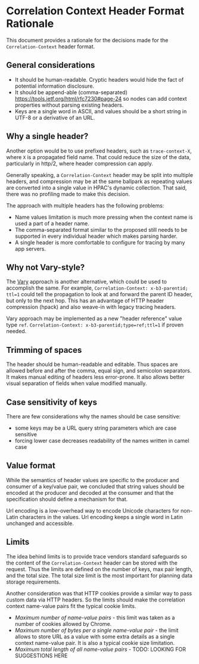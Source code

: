 # Correlation Context Header Format Rationale

This document provides a rationale for the decisions made for the `Correlation-Context` header format.

## General considerations

- It should be human-readable. Cryptic headers would hide the fact of potential information disclosure.
- It should be append-able (comma-separated) https://tools.ietf.org/html/rfc7230#page-24 so nodes
can add context properties without parsing existing headers.
- Keys are a single word in ASCII, and values should be a short string in UTF-8 or a derivative of an URL.

## Why a single header?

Another option would be to use prefixed headers, such as `trace-context-X`, where `X` is a propagated
field name. That could reduce the size of the data, particularly in http/2, where header
compression can apply.

Generally speaking, a `Correlation-Context` header may be split into multiple headers, and
compression may be at the same ballpark as repeating values are converted into a single value
in HPAC's dynamic collection. That said, there was no profiling made to make this decision.

The approach with multiple headers has the following problems:
- Name values limitation is much more pressing when the context name is used a part of a header
name.
- The comma-separated format similar to the proposed still needs to be supported in every individual header which makes parsing harder.
- A single header is more comfortable to configure for tracing by many app servers.

## Why not Vary-style?

The [Vary](https://tools.ietf.org/html/rfc7231#section-7.1.4) approach is another alternative,
which could be used to accomplish the same. For example, `Correlation-Context: x-b3-parentid;
ttl=1` could tell the propagation to look at and forward the parent ID header, but only to the
next hop. This has an advantage of HTTP header compression (hpack) and also weave-in with legacy
tracing headers.

Vary approach may be implemented as a new "header reference" value type `ref`.
`Correlation-Context: x-b3-parentid;type=ref;ttl=1` if proven needed.

## Trimming of spaces

The header should be human-readable and editable. Thus spaces are allowed before and after the comma, equal sign, and semicolon separators. It makes manual editing of headers less error-prone. It also allows better visual separation of fields when value modified manually.

## Case sensitivity of keys

There are few considerations why the names should be case sensitive:
- some keys may be a URL query string parameters which are case sensitive
- forcing lower case decreases readability of the names written in camel case

## Value format
While the semantics of header values are specific to the producer and consumer of a key/value pair, we
concluded that string values should be encoded at the producer and decoded at the consumer and that the specification should define a mechanism for that.

Url encoding is a low-overhead way to encode Unicode characters for non-Latin characters in the values. Url encoding keeps a single word in Latin unchanged and accessible.


## Limits

The idea behind limits is to provide trace vendors standard safeguards so the content of the
`Correlation-Context` header can be stored with the request. Thus the limits are defined on the
number of keys, max pair length, and the total size. The total size limit is the most important for planning data storage requirements.

Another consideration was that HTTP cookies provide a similar way to pass custom data via HTTP
headers. So the limits should make the correlation context name-value pairs fit the typical
cookie limits.

- *Maximum number of name-value pairs* - this limit was taken as a number of cookies allowed by
Chrome.
- *Maximum number of bytes per a single name-value pair* - the limit allows to store URL as a
value with some extra details as a single context name-value pair. It is also a typical cookie
size limitation.
- *Maximum total length of all name-value pairs* - TODO: LOOKING FOR SUGGESTIONS HERE
